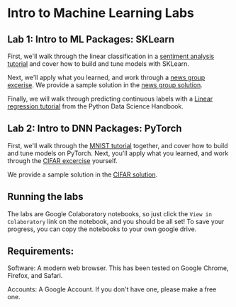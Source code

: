 # Intro to Machine Learning Labs

## Lab 1: Intro to ML Packages: SKLearn
First, we'll walk through the linear classification in a [sentiment analysis tutorial](https://colab.research.google.com/github/jingraham/MLCodeLab/blob/master/lab1/sentiment_analysis_tutorial.ipynb) and cover how to build and tune models with SKLearn. 

Next, we'll apply what you learned, and work through a [news group excerise](https://colab.research.google.com/github/jingraham/MLCodeLab/blob/master/lab1/news_groups_exercise.ipynb).
We provide a sample solution in the [news group solution](https://colab.research.google.com/github/jingraham/MLCodeLab/blob/master/lab1/sample_news_groups_solution.ipynb).

Finally, we will walk through predicting continuous labels with a [Linear regression tutorial](https://colab.research.google.com/github/jakevdp/PythonDataScienceHandbook/blob/master/notebooks/05.06-Linear-Regression.ipynb)
from the Python Data Science Handbook.

## Lab 2: Intro to DNN Packages: PyTorch
First, we'll walk through the [MNIST tutorial](https://colab.research.google.com/github/jingraham/MLCodeLab/blob/master/lab2/mnist_tutorial.ipynb) together, and cover how to build and tune models on PyTorch. Next, you'll apply what you learned, and work through the [CIFAR excercise](https://colab.research.google.com/github/jingraham/MLCodeLab/blob/master/lab2/cifar_exercise.ipynb) yourself. 

We provide a sample solution in the [CIFAR solution](https://colab.research.google.com/github/jingraham/MLCodeLab/blob/master/lab2/cifar_sample_solution.ipynb).


## Running the labs
The labs are Google Colaboratory notebooks, so just click the `View in Colaboratory` link on the notebook, and you should be all set!
To save your progress, you can copy the notebooks to your own google drive.

## Requirements:
Software: A modern web browser. This has been tested on Google Chrome, Firefox, and Safari.

Accounts: A Google Account. If you don't have one, please make a free one.
